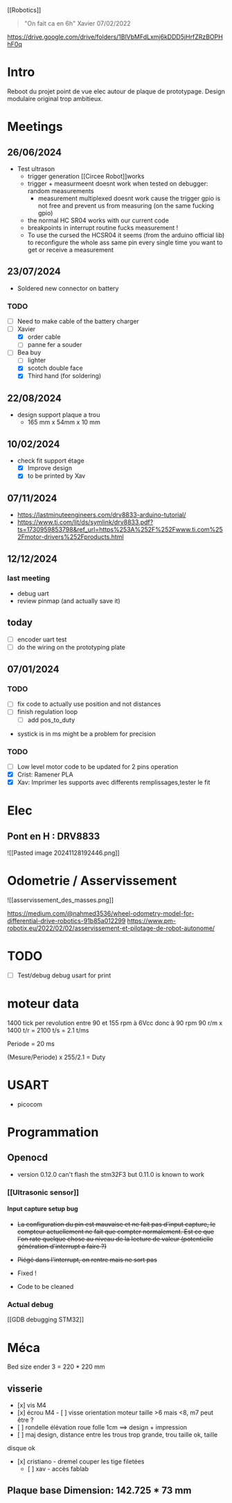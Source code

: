 [[Robotics]]

> "On fait ca en 6h" Xavier 07/02/2022

https://drive.google.com/drive/folders/1BlVbMFdLxmj6kDDD5jHrfZRzBOPHhF0q
# Intro
Reboot du projet point de vue elec autour de plaque de prototypage. Design modulaire original trop ambitieux.
# Meetings
## 26/06/2024
- Test ultrason
	- trigger generation [[Circee Robot]]works
	- trigger + measurmeent doesnt work when tested on debugger: random measurements
		- measurement multiplexed doesnt work cause the trigger gpio is not free and prevent us from measuring (on the same fucking gpio) 
	- the normal HC SR04 works with our current code
	- breakpoints in interrupt routine fucks measurement !
	- To use the cursed the HCSR04 it seems (from the arduino official lib) to reconfigure the whole ass same pin every single time you want to get or receive a measurement
## 23/07/2024
- Soldered new connector on battery
### TODO
- [ ] Need to make cable of the battery charger 
- [ ] Xavier
	- [x] order cable
	- [ ] panne fer a souder
- [ ] Bea buy
	- [ ] lighter
	- [x] scotch double face
	- [x] Third hand (for soldering)

## 22/08/2024
- design support plaque a trou
	- 165 mm x 54mm x 10 mm

## 10/02/2024
- check fit support étage
	- [x] Improve design
	- [x] to be printed by Xav

## 07/11/2024
- https://lastminuteengineers.com/drv8833-arduino-tutorial/
- https://www.ti.com/lit/ds/symlink/drv8833.pdf?ts=1730959853798&ref_url=https%253A%252F%252Fwww.ti.com%252Fmotor-drivers%252Fproducts.html

## 12/12/2024
### last meeting
- debug uart
- review pinmap (and actually save it)
## today
- [ ] encoder uart test
- [ ] do the wiring on the prototyping plate

## 07/01/2024
### TODO
- [ ] fix code to actually use position and not distances
- [ ] finish regulation loop
	- [ ] add pos_to_duty
- systick is in ms might be a problem for precision
### TODO
- [ ] Low level motor code to be updated for 2 pins operation
- [x] Crist: Ramener PLA
- [x] Xav: Imprimer les supports avec differents remplissages,tester le fit

# Elec
## Pont en H : DRV8833
![[Pasted image 20241128192446.png]]

# Odometrie / Asservissement
![[asservissement_des_masses.png]]

https://medium.com/@nahmed3536/wheel-odometry-model-for-differential-drive-robotics-91b85a012299
https://www.pm-robotix.eu/2022/02/02/asservissement-et-pilotage-de-robot-autonome/


# TODO
- [ ] Test/debug debug usart for print

# moteur data

1400 tick per revolution
entre 90 et 155 rpm à 6Vcc
donc à 90 rpm 90 r/m x 1400 t/r = 2100 t/s = 2.1 t/ms

Periode = 20 ms

(Mesure/Periode) x 255/2.1 = Duty

# USART
- picocom

# Programmation
## Openocd
  - version 0.12.0 can't flash the stm32F3 but 0.11.0 is known to work
### [[Ultrasonic sensor]]

#### Input capture setup bug
- ~~La configuration du pin est mauvaise et ne fait pas d'input capture, le compteur actuellement ne fait que compter normalement. Est ce que l'on rate quelque chose au niveau de la lecture de valeur (potentielle génération d'interrupt a faire ?)~~

- ~~Piégé dans l'interrupt, on rentre mais ne sort pas~~
- Fixed !
- Code to be cleaned
### Actual debug
[[GDB debugging STM32]]


# Méca
Bed size ender 3 = 220 \* 220 mm

## visserie

  - \[x\] vis M4
  - \[x\] écrou M4 - \[ \] visse orientation moteur taille \>6 mais \<8,
    m7 peut être ?
  - \[ \] rondelle élévation roue folle 1cm ==\> design + impression
  - \[ \] maj design, distance entre les trous trop grande, trou taille
    ok, taille

disque ok

  - \[x\] cristiano - dremel couper les tige filetées
      - \[ \] xav - accès fablab

## Plaque base Dimension: 142.725 \* 73 mm


